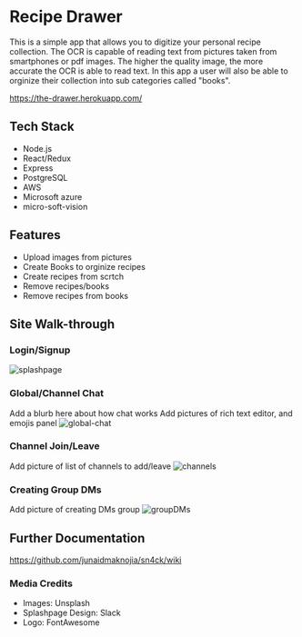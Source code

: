 # Recipe Drawer

This is a simple app that allows you to digitize your personal recipe collection. The OCR is capable of reading text from pictures taken from smartphones or pdf images. 
The higher the quality image, the more accurate the OCR is able to read text. In this app a user will also be able to orginize their collection into sub categories called "books".

https://the-drawer.herokuapp.com/

## Tech Stack
   - Node.js
   - React/Redux
   - Express   
   - PostgreSQL
   - AWS
   - Microsoft azure
   - micro-soft-vision

## Features
   - Upload images from pictures
   - Create Books to orginize recipes
   - Create recipes from scrtch
   - Remove recipes/books
   - Remove recipes from books

## Site Walk-through

### Login/Signup
![splashpage](https://user-images.githubusercontent.com/74396674/121299586-44953200-c8bb-11eb-8ae4-5280124d58e4.PNG)

### Global/Channel Chat
Add a blurb here about how chat works
Add pictures of rich text editor, and emojis panel
![global-chat](https://user-images.githubusercontent.com/74396674/121299718-760dfd80-c8bb-11eb-9cf2-2c65fb9e34eb.PNG)


### Channel Join/Leave
Add picture of list of channels to add/leave
![channels](https://user-images.githubusercontent.com/74396674/121299748-81f9bf80-c8bb-11eb-8e60-9d91eb806f00.PNG)


### Creating Group DMs
Add picture of creating DMs group
![groupDMs](https://user-images.githubusercontent.com/74396674/121299778-8a51fa80-c8bb-11eb-98fa-e2bea01c1acf.PNG)


## Further Documentation
https://github.com/junaidmaknojia/sn4ck/wiki

### Media Credits
   - Images: Unsplash
   - Splashpage Design: Slack
   - Logo: FontAwesome
